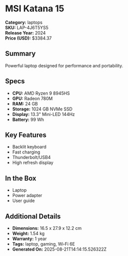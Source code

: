 # MSI Katana 15
**Category:** laptops  
**SKU:** LAP-4J6T5YS5  
**Release Year:** 2024  
**Price (USD):** $3384.37

## Summary
Powerful laptop designed for performance and portability.

## Specs
- **CPU:** AMD Ryzen 9 8945HS
- **GPU:** Radeon 780M
- **RAM:** 24 GB
- **Storage:** 1024 GB NVMe SSD
- **Display:** 13.3" Mini-LED 144Hz
- **Battery:** 99 Wh

## Key Features
- Backlit keyboard
- Fast charging
- Thunderbolt/USB4
- High refresh display

## In the Box
- Laptop
- Power adapter
- User guide

## Additional Details
- **Dimensions:** 16.5 x 27.9 x 12.2 cm
- **Weight:** 1.54 kg
- **Warranty:** 1 year
- **Tags:** laptop, gaming, Wi‑Fi 6E
- **Generated On:** 2025-08-21T14:14:15.526322Z